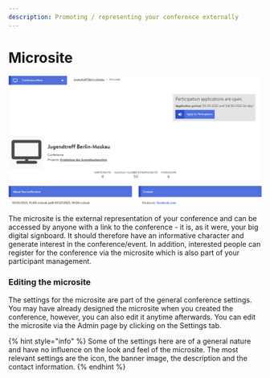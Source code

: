 ```yaml
---
description: Promoting / representing your conference externally
---
```


# Microsite

![Extract from a microsite](../../.gitbook/assets/microsite_eng.png)

The microsite is the external representation of your conference and can be accessed by anyone with a link to the conference - it is, as it were, your big digital signboard. It should therefore have an informative character and generate interest in the conference/event. In addition, interested people can register for the conference via the microsite which is also part of your participant management.

### Editing the microsite

The settings for the microsite are part of the general conference settings. You may have already designed the microsite when you created the conference, however, you can also edit it anytime afterwards. You can edit the microsite via the Admin page by clicking on the Settings tab.

{% hint style="info" %}
Some of the settings here are of a general nature and have no influence on the look and feel of the microsite. The most relevant settings are the icon, the banner image, the description and the contact information.
{% endhint %}

